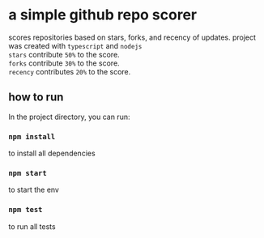 # a simple github repo scorer

scores repositories based on stars, forks, and recency of updates. 
project was created with `typescript` and `nodejs`<br/>
`stars` contribute `50%` to the score.<br/>
`forks` contribute `30%` to the score.<br/>
`recency` contributes `20%` to the score.<br/>

## how to run

In the project directory, you can run:

### `npm install`
to install all dependencies

### `npm start`
to start the env

### `npm test`
to run all tests
